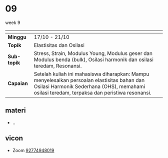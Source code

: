 # 09
week 9

<span> | <span>
:- | :-
**Minggu** | 17/10 - 21/10
**Topik** | Elastisitas dan Osilasi
**Sub-topik** | Stress, Strain, Modulus Young, Modulus geser dan Modulus benda (bulk), Osilasi harmonik dan osilasi teredam, Resonansi.
**Capaian** | Setelah kuliah ini mahasiswa diharapkan: Mampu menyelesaikan persoalan elastisitas bahan dan Osilasi Harmonik Sederhana (OHS), memahami osilasi teredam, terpaksa dan peristiwa resonansi.


## materi
+ ..


## vicon
+ Zoom [92774948019](https://itb-ac-id.zoom.us/j/92774948019?pwd=WVVBRllUQlpabkVmdXJ3d1hvNmtBUT09)